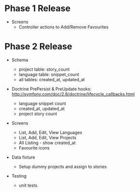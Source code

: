 
Phase 1 Release
===
- Screens
    - Controller actions to Add/Remove Favourites 

Phase 2 Release
===
- Schema 
    - project table: story_count  
    - language table: snippet_count 
    - all tables: created_at, updated_at

- Doctrine PrePersist & PreUpdate hooks: http://symfony.com/doc/2.8/doctrine/lifecycle_callbacks.html
    - language snippet count    
    - created_at, updated_at    
    - project story count 

- Screens
    - List, Add, Edit, View Languages 
    - List, Add, Edit, View Projects
    - All Listing - show created_at 
    - Favourite icons

- Data fixture
    - Setup dummy projects and assign to stories

- Testing
    - unit tests
